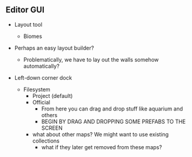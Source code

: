 ## Editor GUI

- Layout tool
	- Biomes

- Perhaps an easy layout builder?
	- Problematically, we have to lay out the walls somehow automatically?


- Left-down corner dock
	- Filesystem
		- Project (default)
		- Official
			- From here you can drag and drop stuff like aquarium and others
			- BEGIN BY DRAG AND DROPPING SOME PREFABS TO THE SCREEN
		- what about other maps? We might want to use existing collections
			- what if they later get removed from these maps?
